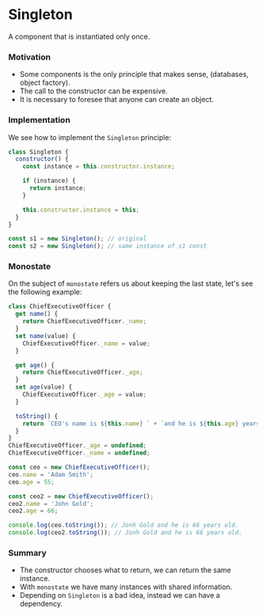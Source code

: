# Singleton

A component that is instantiated only once.

### Motivation

- Some components is the only principle that makes sense, (databases, object factory).
- The call to the constructor can be expensive.
- It is necessary to foresee that anyone can create an object.

### Implementation

We see how to implement the `Singleton` principle:

```javascript
class Singleton {
  constructor() {
    const instance = this.constructor.instance;

    if (instance) {
      return instance;
    }

    this.constructor.instance = this;
  }
}

const s1 = new Singleton(); // original
const s2 = new Singleton(); // same instance of s1 const
```

### Monostate

On the subject of `monostate` refers us about keeping the last state, let's see the following example:

```javascript
class ChiefExecutiveOfficer {
  get name() {
    return ChiefExecutiveOfficer._name;
  }
  set name(value) {
    ChiefExecutiveOfficer._name = value;
  }

  get age() {
    return ChiefExecutiveOfficer._age;
  }
  set age(value) {
    ChiefExecutiveOfficer._age = value;
  }

  toString() {
    return `CEO's name is ${this.name} ` + `and he is ${this.age} years old.`;
  }
}
ChiefExecutiveOfficer._age = undefined;
ChiefExecutiveOfficer._name = undefined;

const ceo = new ChiefExecutiveOfficer();
ceo.name = 'Adam Smith';
ceo.age = 55;

const ceo2 = new ChiefExecutiveOfficer();
ceo2.name = 'John Gold';
ceo2.age = 66;

console.log(ceo.toString()); // Jonh Gold and he is 66 years old.
console.log(ceo2.toString()); // Jonh Gold and he is 66 years old.
```

### Summary

- The constructor chooses what to return, we can return the same instance.
- With `monostate` we have many instances with shared information.
- Depending on `Singleton` is a bad idea, instead we can have a dependency.
